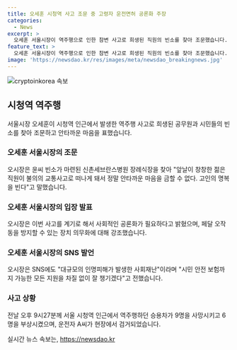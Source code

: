 ```yaml
---
title: 오세훈 시청역 사고 조문 중 고령자 운전면허 공론화 주장
categories:
  - News
excerpt: >
  오세훈 서울시장이 역주행으로 인한 참변 사고로 희생된 직원의 빈소를 찾아 조문했습니다. 안타까운 마음을 전하며, 고인들의 명복을 빌었고, 고령자 운전면허 관련 입장을 밝혔습니다. 또한, 이번 사고를 계기로 공론화가 필요하다고 강조했으며, 사고를 최소화하기 위한 대책과 안전 장치를 논의할 것이라고 밝혔습니다. 지원 및 안전 대책을 취할 것을 약속하면서 SNS에도 안타까운 마음을 표현했습니다. (단어 수: 94, 문자 수: 623)
feature_text: >
  오세훈 서울시장이 역주행으로 인한 참변 사고로 희생된 직원의 빈소를 찾아 조문했습니다. 안타까운 마음을 전하며, 고인들의 명복을 빌었고, 고령자 운전면허 관련 입장을 밝혔습니다. 또한, 이번 사고를 계기로 공론화가 필요하다고 강조했으며, 사고를 최소화하기 위한 대책과 안전 장치를 논의할 것이라고 밝혔습니다. 지원 및 안전 대책을 취할 것을 약속하면서 SNS에도 안타까운 마음을 표현했습니다. (단어 수: 94, 문자 수: 623)
image: 'https://newsdao.kr/res/images/meta/newsdao_breakingnews.jpg'
---
```


<p><img src="https://newsdao.kr/res/images/meta/newsdao_breakingnews.jpg" alt="cryptoinkorea 속보" /></p>

<h2 data-ke-size="size26">시청역 역주행</h2>

<p data-ke-size="size16">서울시장 오세훈이 시청역 인근에서 발생한 역주행 사고로 희생된 공무원과 시민들의 빈소를 찾아 조문하고 안타까운 마음을 표했습니다.</p>

<h3>오세훈 서울시장의 조문</h3>

<p data-ke-size="size16">오시장은 윤씨 빈소가 마련된 신촌세브란스병원 장례식장을 찾아 "앞날이 창창한 젊은 직원이 불의의 교통사고로 떠나게 돼서 정말 안타까운 마음을 금할 수 없다. 고인의 명복을 빈다"고 말했습니다.</p>

<h3>오세훈 서울시장의 입장 발표</h3>

<p data-ke-size="size16">오시장은 이번 사고를 계기로 해서 사회적인 공론화가 필요하다고 밝혔으며, 페달 오작동을 방지할 수 있는 장치 의무화에 대해 강조했습니다.</p>

<h3>오세훈 서울시장의 SNS 발언</h3>

<p data-ke-size="size16">오시장은 SNS에도 "대규모의 인명피해가 발생한 사회재난"이라며 "시민 안전 보험까지 가능한 모든 지원을 차질 없이 잘 챙기겠다"고 전했습니다.</p>

<h3>사고 상황</h3>

<p data-ke-size="size16">전날 오후 9시27분께 서울 시청역 인근에서 역주행하던 승용차가 9명을 사망시키고 6명을 부상시켰으며, 운전자 A씨가 현장에서 검거되었습니다.</p>
실시간 뉴스 속보는, <a href="https://newsdao.kr" rel="dofollow">https://newsdao.kr</a>


